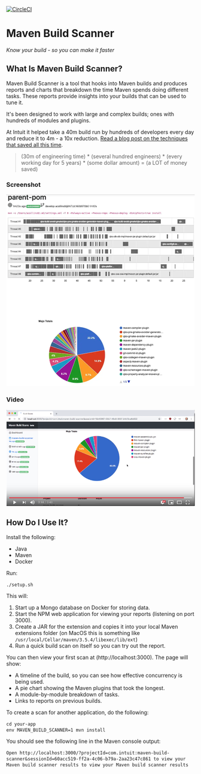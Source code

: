 [![CircleCI](https://circleci.com/gh/intuit/maven-build-scanner.svg?style=svg&circle-token=ba2bd2fce7c7779536df8819e5eefc8bc9f05706)](https://circleci.com/gh/intuit/maven-build-scanner)

# Maven Build Scanner

*Know your build - so you can make it faster*

## What Is Maven Build Scanner?

Maven Build Scanner is a tool that hooks into Maven builds and produces reports and charts that breakdown the time Maven spends doing different tasks. These reports provide insights into your builds that can be used to tune it. 

It's been designed to work with large and complex builds; ones with hundreds of modules and plugins.

At Intuit it helped take a 40m build run by hundreds of developers every day and reduce it to 4m - a 10x reduction.
[Read a blog post on the techniques that saved all this time](https://medium.com/@alex_collins/10x-faster-maven-builds-at-intuit-5b7bb60c65e6).

> (30m of engineering time) * (several hundred engineers) * (every working day for 5 years) * (some dollar amount) = (a LOT of money saved)

### Screenshot

![Screenshot](screenshot.png)

### Video

[![Video](video.png)](https://www.youtube.com/watch?v=2tB63Wer-4E)

## How Do I Use It?

Install the following:

* Java
* Maven
* Docker

Run:

    ./setup.sh

This will:

1. Start up a Mongo database on Docker for storing data.
2. Start the NPM web application for viewing your reports (listening on port 3000).
3. Create a JAR for the extension and copies it into your local Maven extensions folder (on MacOS this is something like `/usr/local/Cellar/maven/3.5.4/libexec/lib/ext`)
4. Run a quick build scan on itself so you can try out the report.

You can then view your first scan at (http://localhost:3000). The page will show:

* A timeline of the build, so you can see how effective concurrency is being used.
* A pie chart showing the Maven plugins that took the longest.
* A module-by-module breakdown of tasks.
* Links to reports on previous builds.

To create a scan for another application, do the following:

    cd your-app
    env MAVEN_BUILD_SCANNER=1 mvn install

You should see the following line in the Maven console output:

    Open http://localhost:3000/?projectId=com.intuit:maven-build-scanner&sessionId=60acc519-ff2a-4c06-b79a-2aa23c47c861 to view your Maven build scanner results to view your Maven build scanner results

